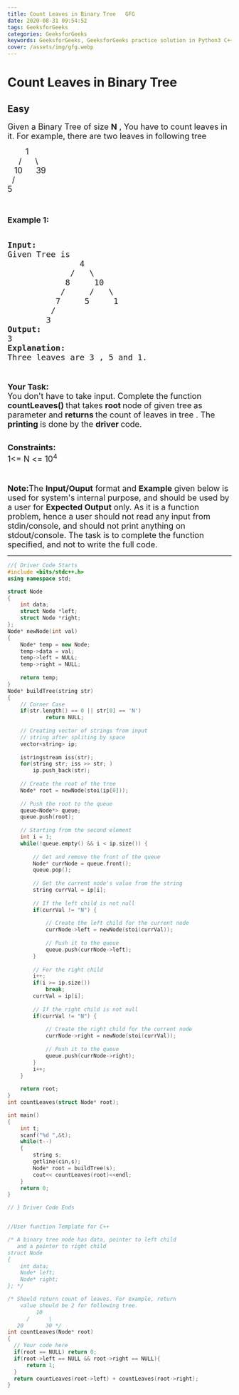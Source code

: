 ```yaml
---
title: Count Leaves in Binary Tree   GFG
date: 2020-08-31 09:54:52
tags: GeeksforGeeks
categories: GeeksforGeeks
keywords: GeeksforGeeks, GeeksforGeeks practice solution in Python3 C++ Java, Count Leaves in Binary Tree - GFG solution
cover: /assets/img/gfg.webp
---
```



# Count Leaves in Binary Tree
## Easy
<div class="problems_problem_content__Xm_eO"><p><span style="font-size:18px">Given a Binary Tree of size <strong>N</strong> , You have to count leaves in it. For example, there are two leaves in following&nbsp;tree</span></p>

<p><span style="font-size:18px">&nbsp; &nbsp; &nbsp; &nbsp; 1<br>
&nbsp; &nbsp;&nbsp; /&nbsp;&nbsp;&nbsp;&nbsp;&nbsp; \<br>
&nbsp;&nbsp; 10&nbsp;&nbsp;&nbsp;&nbsp;&nbsp; 39<br>
&nbsp; /<br>
5</span><br>
<br>
&nbsp;</p>

<p><span style="font-size:18px"><strong>Example 1:</strong></span></p>

<pre><span style="font-size:18px"><strong>
Input:</strong>
Given Tree is 
               4
             /   \
            8     10
           /     /   \
          7     5     1
         /
        3 
<strong>Output:</strong>
3
<strong>Explanation:</strong> 
Three leaves are 3 , 5 and 1.</span></pre>

<p>&nbsp;</p>

<p><span style="font-size:18px"><strong>Your Task:</strong><br>
You don't have to take input. Complete the function <strong>countLeaves()&nbsp;</strong>that takes <strong>root&nbsp;</strong>node of given tree<strong>&nbsp;</strong>as parameter and <strong>returns </strong>the count of leaves in tree .&nbsp;The <strong>printing </strong>is done by the <strong>driver </strong>code.</span><br>
&nbsp;</p>

<p><span style="font-size:18px"><strong>Constraints:</strong><br>
1&lt;= N &lt;= 10<sup>4</sup></span></p>

<p>&nbsp;</p>

<p><span style="font-size:18px"><strong>Note:</strong>The <strong>Input/Ouput</strong> format and <strong>Example</strong> given below is used for system's internal purpose, and should be used by a user for <strong>Expected Output</strong> only. As it is a function problem, hence a user should not read any input from stdin/console, and should not print anything on stdout/console. The task is to complete the function specified, and not to write the full code.</span></p>
</div>

---




```cpp
//{ Driver Code Starts
#include <bits/stdc++.h>
using namespace std;

struct Node
{
    int data;
    struct Node *left;
    struct Node *right;
};
Node* newNode(int val)
{
    Node* temp = new Node;
    temp->data = val;
    temp->left = NULL;
    temp->right = NULL;
    
    return temp;
}
Node* buildTree(string str)
{   
    // Corner Case
    if(str.length() == 0 || str[0] == 'N')
            return NULL;
    
    // Creating vector of strings from input 
    // string after spliting by space
    vector<string> ip;
    
    istringstream iss(str);
    for(string str; iss >> str; )
        ip.push_back(str);
        
    // Create the root of the tree
    Node* root = newNode(stoi(ip[0]));
        
    // Push the root to the queue
    queue<Node*> queue;
    queue.push(root);
        
    // Starting from the second element
    int i = 1;
    while(!queue.empty() && i < ip.size()) {
            
        // Get and remove the front of the queue
        Node* currNode = queue.front();
        queue.pop();
            
        // Get the current node's value from the string
        string currVal = ip[i];
            
        // If the left child is not null
        if(currVal != "N") {
                
            // Create the left child for the current node
            currNode->left = newNode(stoi(currVal));
                
            // Push it to the queue
            queue.push(currNode->left);
        }
            
        // For the right child
        i++;
        if(i >= ip.size())
            break;
        currVal = ip[i];
            
        // If the right child is not null
        if(currVal != "N") {
                
            // Create the right child for the current node
            currNode->right = newNode(stoi(currVal));
                
            // Push it to the queue
            queue.push(currNode->right);
        }
        i++;
    }
    
    return root;
}
int countLeaves(struct Node* root);

int main()
{
    int t;
	scanf("%d ",&t);
    while(t--)
    {
        string s;
		getline(cin,s);
		Node* root = buildTree(s);
		cout<< countLeaves(root)<<endl;
    }
    return 0;
}

// } Driver Code Ends


//User function Template for C++

/* A binary tree node has data, pointer to left child
   and a pointer to right child  
struct Node
{
    int data;
    Node* left;
    Node* right;
}; */

/* Should return count of leaves. For example, return
    value should be 2 for following tree.
         10
      /      \ 
   20       30 */
int countLeaves(Node* root)
{
  // Your code here
  if(root == NULL) return 0;
  if(root->left == NULL && root->right == NULL){
      return 1;
  }
  return countLeaves(root->left) + countLeaves(root->right);
}

```
